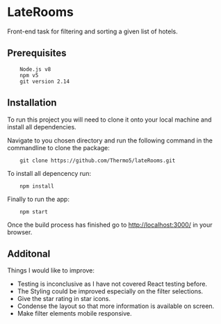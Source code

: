 # LateRooms
Front-end task for filtering and sorting a given list of hotels.

## Prerequisites

```
    Node.js v8
    npm v5
    git version 2.14
```
## Installation
To run this project you will need to clone it onto your local machine and install all dependencies.

Navigate to you chosen directory and run the following command in the commandline to clone the package:
```
    git clone https://github.com/Thermo5/lateRooms.git
```

To install all depencency run:
```
    npm install
```

Finally to run the app:
```
    npm start
```
Once the build process has finished go to [http://localhost:3000/](http://localhost:3000/) in your browser.

## Additonal
Things I would like to improve:
  * Testing is inconclusive as I have not covered React testing before.
  * The Styling could be improved especially on the filter selections.
  * Give the star rating in star icons.
  * Condense the layout so that more information is available on screen.
  * Make filter elements mobile responsive.


